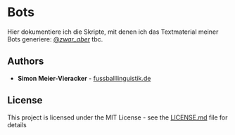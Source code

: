 # Bots

Hier dokumentiere ich die Skripte, mit denen ich das Textmaterial meiner Bots generiere:
[@_zwar_aber_](https://twitter.com/_zwar_aber_)
tbc.

## Authors

* **Simon Meier-Vieracker** - [fussballlinguistik.de](http://www.fussballlinguistik.de)

## License

This project is licensed under the MIT License - see the [LICENSE.md](LICENSE.md) file for details
